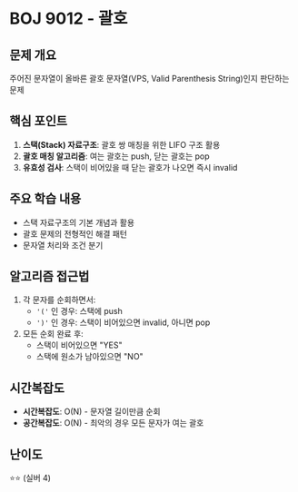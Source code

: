 # BOJ 9012 - 괄호

## 문제 개요
주어진 문자열이 올바른 괄호 문자열(VPS, Valid Parenthesis String)인지 판단하는 문제

## 핵심 포인트
1. **스택(Stack) 자료구조**: 괄호 쌍 매칭을 위한 LIFO 구조 활용
2. **괄호 매칭 알고리즘**: 여는 괄호는 push, 닫는 괄호는 pop
3. **유효성 검사**: 스택이 비어있을 때 닫는 괄호가 나오면 즉시 invalid

## 주요 학습 내용
- 스택 자료구조의 기본 개념과 활용
- 괄호 문제의 전형적인 해결 패턴
- 문자열 처리와 조건 분기

## 알고리즘 접근법
1. 각 문자를 순회하면서:
   - `'('` 인 경우: 스택에 push
   - `')'` 인 경우: 스택이 비어있으면 invalid, 아니면 pop
2. 모든 순회 완료 후:
   - 스택이 비어있으면 "YES"
   - 스택에 원소가 남아있으면 "NO"

## 시간복잡도
- **시간복잡도**: O(N) - 문자열 길이만큼 순회
- **공간복잡도**: O(N) - 최악의 경우 모든 문자가 여는 괄호

## 난이도
⭐⭐ (실버 4)
